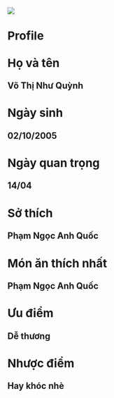 
<html lang>
<head>
<title>Võ Thị Như Quỳnh</title>    
<style>
body{
font-size: 13px;
font-weight: 400;
line-height: 25px;
background-image:url("https://tse2.mm.bing.net/th?id=OIP.VXUO9sPsErwk2Eo9tcDr_AHaEK&pid=Api&P=0&h=220");    
}
</style>
</head>
<body>
<img src="blob:https://www.facebook.com/c5fb479e-98f8-409d-8ccf-396073d52b2b" >
<h1><b>Profile</b></h1>
<h1>Họ và tên</h1>
<h2>Võ Thị Như Quỳnh</h2>
<h1>Ngày sinh</h1>
<h2>02/10/2005</h2>
<h1>Ngày quan trọng</h1>
<h2> 14/04</h2>
<h1>Sở thích</h1>
<h2> Phạm Ngọc Anh Quốc</h2>
<h1> Món ăn thích nhất</h1>
<h2> Phạm Ngọc Anh Quốc</h2>
<h1> Ưu điểm</h1>
<h2> Dễ thương</h2>
<h1> Nhược điểm</h1>
<h2> Hay khóc nhè</h2>
</body>
</html> 
